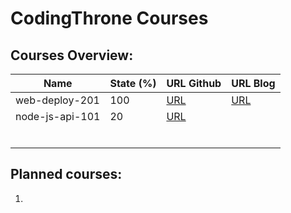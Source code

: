 # CodingThrone Courses

## Courses Overview:

| Name 	| State (%) 	| URL Github 	| URL Blog 	|
|-	|-	|-	|-	|
| web-deploy-201 	| 100 	| [URL](https://github.com/codingthrone/courses/tree/rbrtbrnschn/web-deploy-201/src) 	| [URL](http://64.225.103.55/deployment/web-deployment-201/) 	|
| node-js-api-101 	| 20 	| [URL](https://github.com/codingthrone/courses/tree/rbrtbrnschn/node-js-api-101/src) 	|  	|
|  	|  	|  	|  	|
|  	|  	|  	|  	|
|  	|  	|  	|  	|
|  	|  	|  	|  	|
|  	|  	|  	|  	|
|  	|  	|  	|  	|

## Planned courses:
1.
